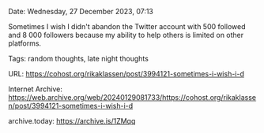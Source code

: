 Date: Wednesday, 27 December 2023, 07:13

Sometimes I wish I didn't abandon the Twitter account with 500 followed and 8 000 followers because my ability to help others is limited on other platforms.

Tags: random thoughts, late night thoughts

URL: https://cohost.org/rikaklassen/post/3994121-sometimes-i-wish-i-d

Internet Archive: https://web.archive.org/web/20240129081733/https://cohost.org/rikaklassen/post/3994121-sometimes-i-wish-i-d

archive.today: https://archive.is/1ZMqq

<!--
If you apperciate the blog post, please consider contributing to the COVID fund: https://www.paypal.me/bglamours.
-->
